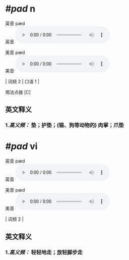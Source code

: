 # ***\#pad*** n
英音 pæd  
英音
<audio src="./media/pad-B.aac" controls="controls"></audio>

美音 pæd  
美音
<audio src="./media/pad.aac" controls="controls"></audio>



| 词频 2 | 口语 1 |  

用法点拨  [C]

英文释义
---
### 1.*高义频：* **垫；护垫；(猫、狗等动物的) 肉掌；爪垫**  


# ***\#pad*** vi
英音 pæd  
英音
<audio src="./media/pad-B.aac" controls="controls"></audio>

美音 pæd  
美音
<audio src="./media/pad.aac" controls="controls"></audio>



| 词频 2 |  

英文释义
---
### 1.*高义频：* **轻轻地走；放轻脚步走**  


